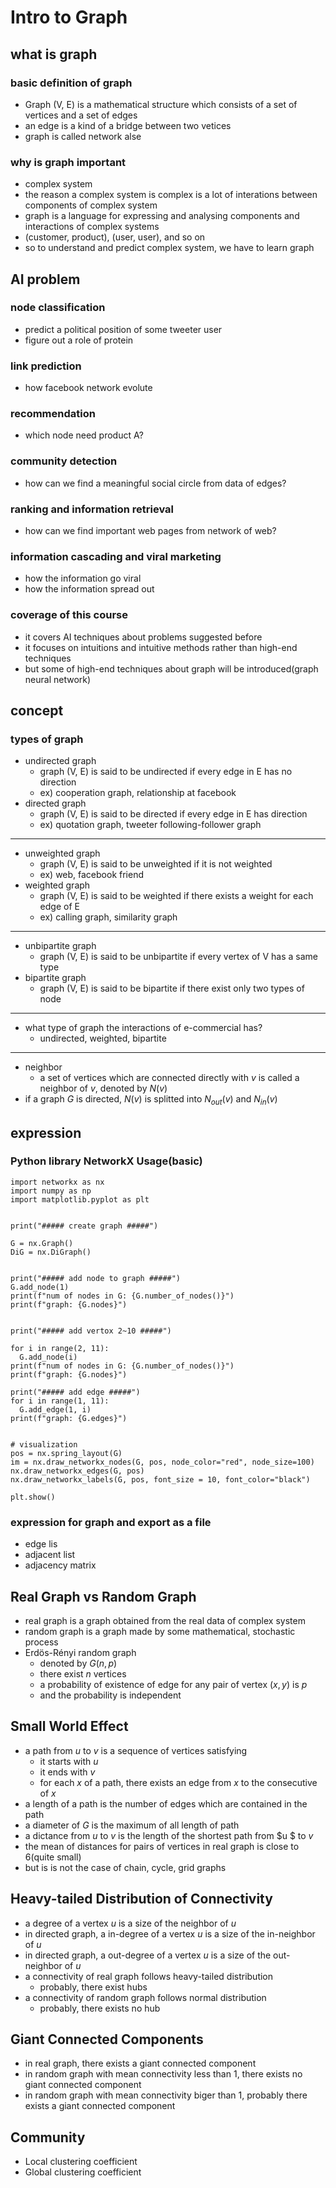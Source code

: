 # Intro to Graph
## what is graph
### basic definition of graph
- Graph (V, E) is a mathematical structure which consists of a set of vertices and a set of edges
- an edge is a kind of a bridge between two vetices
- graph is called network alse
### why is graph important
- complex system
- the reason a complex system is complex is a lot of interations between components of complex system
- graph is a language for expressing and analysing components and interactions of complex systems
- (customer, product), (user, user), and so on
- so to understand and predict complex system, we have to learn graph
## AI problem
### node classification
- predict a political position of some tweeter user
- figure out a role of protein
### link prediction
- how facebook network evolute
### recommendation
- which node need product A?
### community detection
- how can we find a meaningful social circle from data of edges?
### ranking and information retrieval
- how can we find important web pages from network of web?
### information cascading and viral marketing
- how the information go viral
- how the information spread out
### coverage of this course
- it covers AI techniques about problems suggested before
- it focuses on intuitions and intuitive methods rather than high-end techniques
- but some of high-end techniques about graph will be introduced(graph neural network)

## concept
### types of graph
- undirected graph
  - graph (V, E) is said to be undirected if every edge in E has no direction
  - ex) cooperation graph, relationship at facebook
- directed graph
  - graph (V, E) is said to be directed if every edge in E has direction
  - ex) quotation graph, tweeter following-follower graph

------

- unweighted graph
  - graph (V, E) is said to be unweighted if it is not weighted
  - ex) web, facebook friend
- weighted graph
  - graph (V, E) is said to be weighted if there exists a weight for each edge of E
  - ex) calling graph, similarity graph

------

- unbipartite graph
  - graph (V, E) is said to be unbipartite if every vertex of V has a same type
- bipartite graph
  - graph (V, E) is said to be bipartite if there exist only two types of node

------

- what type of graph the interactions of e-commercial has?
  - undirected, weighted, bipartite

------

- neighbor
  - a set of vertices which are connected directly with $v$ is called a neighbor of $v$, denoted by $N(v)$
- if a graph $G$ is directed, $N(v)$ is splitted into $N_{out}(v)$ and $N_{in}(v)$



## expression

### Python library **NetworkX** Usage(basic)

```{python}
import networkx as nx
import numpy as np
import matplotlib.pyplot as plt


print("##### create graph #####")

G = nx.Graph()
DiG = nx.DiGraph()


print("##### add node to graph #####")
G.add_node(1)
print(f"num of nodes in G: {G.number_of_nodes()}")
print(f"graph: {G.nodes}")


print("##### add vertox 2~10 #####")

for i in range(2, 11):
  G.add_node(i)
print(f"num of nodes in G: {G.number_of_nodes()}")
print(f"graph: {G.nodes}")

print("##### add edge #####")
for i in range(1, 11):
  G.add_edge(1, i)
print(f"graph: {G.edges}")


# visualization
pos = nx.spring_layout(G)
im = nx.draw_networkx_nodes(G, pos, node_color="red", node_size=100)
nx.draw_networkx_edges(G, pos)
nx.draw_networkx_labels(G, pos, font_size = 10, font_color="black")

plt.show()
```


### expression for graph and export as a file

- edge lis
- adjacent list
- adjacency matrix


## Real Graph vs Random Graph
- real graph is a graph obtained from the real data of complex system
- random graph is a graph made by some mathematical, stochastic process
- Erdös-Rényi random graph
  - denoted by $G(n, p)$
  - there exist $n$ vertices
  - a probability of existence of edge for any pair of vertex $(x, y)$ is $p$
  - and the probability is independent

## Small World Effect
- a path from $u$ to $v$ is a sequence of vertices satisfying
  - it starts with $u$
  - it ends with $v$
  - for each $x$ of a path, there exists an edge from $x$ to the consecutive of $x$
- a length of a path is the number of edges which are contained in the path
- a diameter of $G$ is the maximum of all length of path
- a dictance from $u$ to $v$ is the length of the shortest path from $u $ to $v$
- the mean of distances for pairs of vertices in real graph is close to 6(quite small)
- but is is not the case of chain, cycle, grid graphs

## Heavy-tailed Distribution of Connectivity
- a degree of a vertex $u$ is a size of the neighbor of $u$
- in directed graph, a in-degree of a vertex $u$ is a size of the in-neighbor of $u$
- in directed graph, a out-degree of a vertex $u$ is a size of the out-neighbor of $u$
- a connectivity of real graph follows heavy-tailed distribution
  - probably, there exist hubs
- a connectivity of random graph follows normal distribution
  - probably, there exists no hub

## Giant Connected Components
- in real graph, there exists a giant connected component
- in random graph with mean connectivity less than 1, there exists no giant connected component
- in random graph with mean connectivity biger than 1, probably there exists a giant connected component

## Community
- Local clustering coefficient
- Global clustering coefficient

